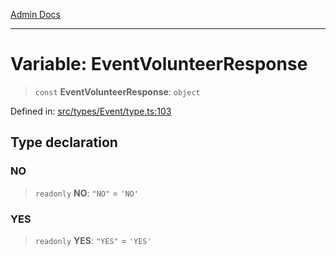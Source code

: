 [Admin Docs](/)

***

# Variable: EventVolunteerResponse

> `const` **EventVolunteerResponse**: `object`

Defined in: [src/types/Event/type.ts:103](https://github.com/PalisadoesFoundation/talawa-admin/blob/main/src/types/Event/type.ts#L103)

## Type declaration

### NO

> `readonly` **NO**: `"NO"` = `'NO'`

### YES

> `readonly` **YES**: `"YES"` = `'YES'`
